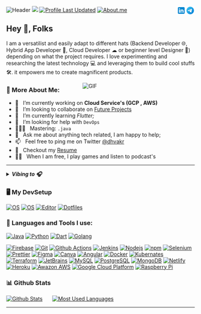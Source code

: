 ![Header](https://user-images.githubusercontent.com/59435839/151713332-ca9b7ff5-09ba-43f5-9978-9e2e3d8c68a9.gif)
![](https://komarev.com/ghpvc/?username=dhvakr)
[![Profile Last Updated](https://img.shields.io/github/last-commit/dhvakr/dhvakr?label=Profile%20last%20updated)](https://github.com/dhvakr/dhvakr)
[![About.me](https://img.shields.io/badge/-About.me🌐-blue?style=social&logo=About.me&logoColor=black)](https://dhvakr.me)
<a href="https://t.me/dhvakr/"><img src="assets\img\Telegram.svg" alt="Telegram" align="right" height='24px'/></a>
<a href="https://www.linkedin.com/in/dhvakr/"><img src="assets\img\linkedin.svg" alt="linkedin" align="right" height='24px'/></a>

## Hey 👋, **Folks**
I am a versatilist and easily adapt to different hats (Backend Developer 🌐, Hybrid App Developer 📱, Cloud Developer ☁ or beginner level Designer 🎨) depending on what the project requires. I love experimenting and researching the latest technology 💻 and leveraging them to build cool stuffs 🛠️. it empowers me to create magnificent products.
<br>
<!-- Custom Image.. Beware the width -->
<img align="right" alt="GIF" src="https://user-images.githubusercontent.com/59435839/129004906-faee9096-72a0-4776-9ad0-b9061273b23f.png" width="300px"/>

### 🧐 More About Me:

- 🔭 &nbsp; I’m currently working on **Cloud Service's (GCP , AWS)**
- 🤝 &nbsp; I’m looking to collaborate on [Future Projects]()
- 🌱 &nbsp; I’m currently learning *Flutter;* 
- 🤔 &nbsp; I’m looking for help with `DevOps`
- 👨🏻‍💻 &nbsp; Mastering: `.java`
- 💬 &nbsp; Ask me about anything tech related, I am happy to help;
- 📫 &nbsp; Feel free to ping me on Twitter [@dhvakr](https://twitter.com/dhvakr) 
- 📝 &nbsp; Checkout my [Resume](https://dhvakr.me/assets/resume.pdf)
- 💆‍♂️ &nbsp; When I am free, I play games and listen to podcast's
--- 
<details> <!-- Spotify Playing Status -->
<summary><b><i>Vibing to 🎧</i></b></summary>
<a href="https://open.spotify.com/user/31yhwocxltfd43pqqsldojnsplgq">
<img src="https://dhvakrsp.vercel.app/api/spotify" alt="Now Playing On Spotify">
</a>
</details>

<!-- TECH STACKS AND TOOLS -->
### 🖥️ My DevSetup
  [![OS](https://img.shields.io/badge/OS-Windows-blue?style=flat-square&logo=windows)](https://www.microsoft.com/en-in/windows/windows-11)
  [![OS](https://img.shields.io/badge/OS-Linux-informational?style=flat-square&logo=linux&logoColor=white)](https://en.wikipedia.org/wiki/Linux)
  [![Editor](https://img.shields.io/badge/Editor-VSCode-blue?style=flat-square&logo=visual-studio-code&logoColor=white)](https://code.visualstudio.com/)
  [![Dotfiles](https://img.shields.io/badge/Setup-Dotfiles-blue?style=flat-square&logo=when-i-work&logoColor=white)](https://github.com/br3ndonland/dotfiles)       
### 🔨 Languages and Tools I use:
  [![Java](https://img.shields.io/badge/-Java-007396?style=flat-square&logo=Java)](https://openjdk.java.net/)
  [![Python](https://img.shields.io/badge/-Python-3776AB?style=flat-square&logo=Python&logoColor=white)](https://www.android.com/intl/en_in/)
  [![Dart](https://img.shields.io/badge/-Dart-0175C2?style=flat-square&logo=Dart)](https://dart.dev/)
  [![Golang](https://img.shields.io/badge/-Golang-00ADD8?style=flat-square&logo=Go&logoColor=white)](https://golang.org/)

  <!-- Tools -->
  [![Firebase](https://img.shields.io/badge/-Firebase-yellow?style=flat-square&logo=Firebase&logoColor=white)](https://firebase.google.com/)
  [![Git](https://img.shields.io/badge/-Git-F05032?style=flat-square&logo=git&logoColor=white)](https://git-scm.com/)
  [![Github Actions](https://img.shields.io/badge/-Github_Actions-2088FF?style=flat-square&logo=github-actions&logoColor=white)](https://github.com/features/actions)
  [![Jenkins](https://img.shields.io/badge/-Jenkins-D24939?style=flat-square&logo=Jenkins&logoColor=white)](https://www.jenkins.io/)
  [![Nodejs](https://img.shields.io/badge/-Nodejs-43853d?style=flat-square&logo=Node.js&logoColor=white)](https://nodejs.org/en/)
  [![npm](https://img.shields.io/badge/-NPM-CB3837?style=flat-square&logo=npm&logoColor=white)](https://www.npmjs.com/)
  [![Selenium](https://img.shields.io/badge/-Selenium-43B02A?style=flat-square&logo=Selenium&logoColor=white)](https://www.selenium.dev/)
  [![Prettier](https://img.shields.io/badge/-Prettier-F7B93E?style=flat-square&logo=prettier&logoColor=white)](https://prettier.io/)
  [![Figma](https://img.shields.io/badge/-Figma-orange?style=flat-square&logo=Figma&logoColor=white)](https://www.figma.com/)
  [![Canva](https://img.shields.io/badge/-Canva-00C4CC?style=flat-square&logo=Canva&logoColor=white)](https://www.canva.com/)
  [![Angular](https://img.shields.io/badge/-Angular-DD0031?style=flat-square&logo=angular&logoColor=white)](https://angular.io/)
  [![Docker](https://img.shields.io/badge/-Docker-46a2f1?style=flat-square&logo=docker&logoColor=white)](https://www.docker.com/)
  [![Kubernates](https://img.shields.io/badge/-Kubernates-blue?style=flat-square&logo=Kubernetes&logoColor=white)](https://kubernetes.io/)
  [![Terraform](https://img.shields.io/badge/-Terraform-7B42BC?style=flat-square&logo=Terraform&logoColor=white)](https://www.terraform.io/)
  [![JetBrains](https://img.shields.io/badge/-JetBrains%20Tools-222222?style=flat-square&logo=JetBrains&logoColor=white)](https://www.jetbrains.com/)
  [![MySQL](https://img.shields.io/badge/-MYSQL-4479A1?style=flat-square&logo=MySQL&logoColor=white)](https://www.mysql.com/)
  [![PostgreSQL](https://img.shields.io/badge/-PostgreSQL-4169E1?style=flat-square&logo=PostgreSQL&logoColor=white)](https://www.postgresql.org/)
  [![MongoDB](https://img.shields.io/badge/-MongoDB-13aa52?style=flat-square&logo=mongodb&logoColor=white)](https://www.mongodb.com/)
  [![Netlify](https://img.shields.io/badge/-Netlify-00C7B7?style=flat-square&logo=Netlify&logoColor=white)](https://www.digitalocean.com/)
  [![Heroku](https://img.shields.io/badge/-Heroku-430098?style=flat-square&logo=heroku)](https://www.heroku.com/)
  [![Awazon AWS](https://img.shields.io/badge/Amazon%20AWS-232F3E?style=flat-square&logo=amazon-aws)](https://aws.amazon.com/)
  [![Google Cloud Platform](https://img.shields.io/badge/-Google_Cloud_Platform-1a73e8?style=flat-square&logo=google-cloud&logoColor=white)](https://cloud.google.com/)
  [![Raspberry Pi](https://img.shields.io/badge/-Raspberry%20Pi-C51A4A?style=flat-square&logo=Raspberry-Pi)](https://www.raspberrypi.org/)
  
### 📊 Github Stats
<a href="https://github.com/dhvakr"><img align="center" alt="Github Stats" src="https://github-readme-stats.vercel.app/api?username=dhvakr&title_color=FA8C04&icon_color=CC5160&text_color=949CA5&bg_color=00000000&layout=compact&count_private=true&show_icons=true&include_all_commits=true" height='170px'/></a> &ensp; &ensp;
<a href="https://github.com/dhvakr"><img align="center" alt="Most Used Languages" src="https://github-readme-stats.vercel.app/api/top-langs/?username=dhvakr&title_color=FA8C04&icon_color=CC5160&text_color=949CA5&bg_color=00000000&layout=compact&show_icons=false&hide=Jupyter%20Notebook" height='170px'/></a>

---
<!-- ## Support me
If you like what I do, maybe consider buying me a ~~coffee/tea~~ snack🥺👉👈 -->

<!-- <p align="center">
  <a href="https://www.patreon.com/" target="_blank">
    <img width="18%" alt="Check my Patreon" src=""/>
  </a>
  <a href="https://www.paypal.com" target="_blank">
      <img width="18%" alt="Donate with Paypal" src=""/>
  </a>
  <a href="https://www.buymeacoffee.com/" target="_blank">
      <img width="18%" alt="Buy me a coffee" src=""/>
  </a>
</p> -->

<!-- 🙌Feel free to use the badges or images.. -->